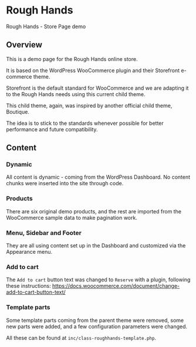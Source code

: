 # Rough Hands
Rough Hands - Store Page demo

## Overview

This is a demo page for the Rough Hands online store.

It is based on the WordPress WooCommerce plugin and their Storefront e-commerce theme.

Storefront is the default standard for WooCommerce and we are adapting it to the Rough Hands needs using this current child theme.

This child theme, again, was inspired by another official child theme, Boutique.

The idea is to stick to the standards whenever possible for better performance and future compatibility.

## Content

### Dynamic

All content is dynamic - coming from the WordPress Dashboard. No content chunks were inserted into the site through code.

### Products

There are six original demo products, and the rest are imported from the WooCommerce sample data to make pagination work.

### Menu, Sidebar and Footer

They are all using content set up in the Dashboard and customized via the Appearance menu.

### Add to cart

The `Add to cart` button text was changed to `Reserve` with a plugin, following these instructions: https://docs.woocommerce.com/document/change-add-to-cart-button-text/

### Template parts

Some template parts coming from the parent theme were removed, some new parts were added, and a few configuration parameters were changed.

All these can be found at `inc/class-roughhands-template.php`.

